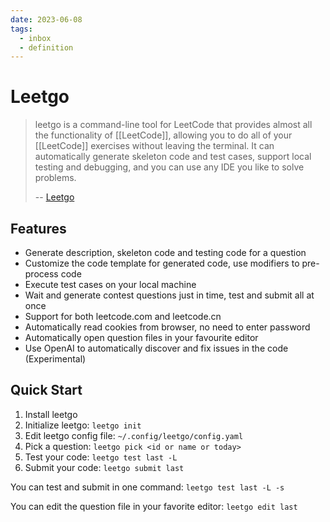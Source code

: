 ```yaml
---
date: 2023-06-08
tags:
  - inbox
  - definition
---
```


# Leetgo

> leetgo is a command-line tool for LeetCode that provides almost all the
> functionality of [[LeetCode]], allowing you to do all of your [[LeetCode]] exercises
> without leaving the terminal. It can automatically generate skeleton code and
> test cases, support local testing and debugging, and you can use any IDE you
> like to solve problems.
>
> -- [Leetgo](https://github.com/j178/leetgo)

## Features

- Generate description, skeleton code and testing code for a question
- Customize the code template for generated code, use modifiers to
  pre-process code
- Execute test cases on your local machine
- Wait and generate contest questions just in time, test and submit all
  at once
- Support for both leetcode.com and leetcode.cn
- Automatically read cookies from browser, no need to enter password
- Automatically open question files in your favourite editor
- Use OpenAI to automatically discover and fix issues in the code
  (Experimental)

## Quick Start

1. Install leetgo
2. Initialize leetgo: `leetgo init`
3. Edit leetgo config file: `~/.config/leetgo/config.yaml`
4. Pick a question: `leetgo pick <id or name or today>`
5. Test your code: `leetgo test last -L `
6. Submit your code: `leetgo submit last`

You can test and submit in one command: `leetgo test last -L -s`

You can edit the question file in your favorite editor: `leetgo edit last`

